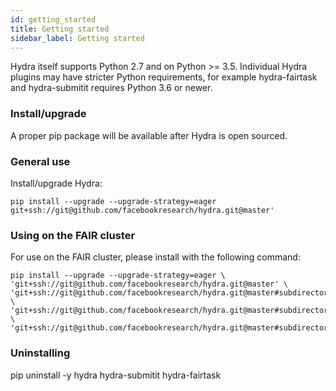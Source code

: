 ```yaml
---
id: getting_started
title: Getting started
sidebar_label: Getting started
---
```

Hydra itself supports Python 2.7 and on Python >= 3.5.
Individual Hydra plugins may have stricter Python requirements, for example
hydra-fairtask and hydra-submitit requires Python 3.6 or newer.

### Install/upgrade
A proper pip package will be available after Hydra is open sourced.

### General use 
Install/upgrade Hydra:
```
pip install --upgrade --upgrade-strategy=eager git+ssh://git@github.com/facebookresearch/hydra.git@master'
```

### Using on the FAIR cluster
For use on the FAIR cluster, please install with the following command:
```
pip install --upgrade --upgrade-strategy=eager \
'git+ssh://git@github.com/facebookresearch/hydra.git@master' \
'git+ssh://git@github.com/facebookresearch/hydra.git@master#subdirectory=plugins/fairtask' \
'git+ssh://git@github.com/facebookresearch/hydra.git@master#subdirectory=plugins/submitit' \
'git+ssh://git@github.com/facebookresearch/hydra.git@master#subdirectory=plugins/fair_cluster_defaults'
```

### Uninstalling
pip uninstall -y hydra hydra-submitit hydra-fairtask


